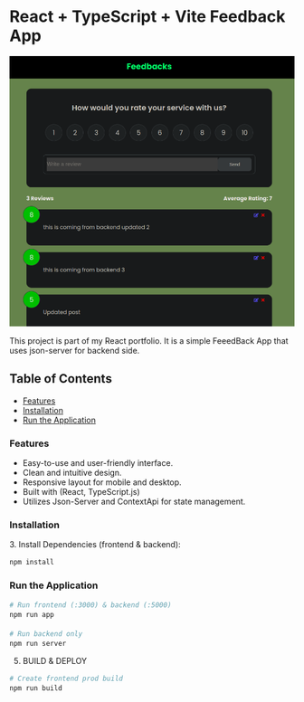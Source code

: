 # React + TypeScript + Vite Feedback App

![This App built with the React and TypeScript.](./feedbacks.png)

This project is part of my React portfolio. It is a simple FeeedBack App that uses json-server for backend side.

## Table of Contents

- [Features](#features)
- [Installation](#installation)
- [Run the Application](#run-the-application)

### Features

<a name="features"></a>

- Easy-to-use and user-friendly interface.
- Clean and intuitive design.
- Responsive layout for mobile and desktop.
- Built with (React, TypeScript.js)
- Utilizes Json-Server and ContextApi for state management.

### Installation

<a name="installation"></a> 3. Install Dependencies (frontend & backend):

```bash
npm install
```

### Run the Application

<a name="run-the-application"></a>

```bash
# Run frontend (:3000) & backend (:5000)
npm run app

# Run backend only
npm run server

```

5. BUILD & DEPLOY

```bash
# Create frontend prod build
npm run build
```
